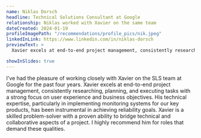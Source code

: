 ```yaml
---
name: Niklas Dorsch
headline: Technical Solutions Consultant at Google
relationship: Niklas worked with Xavier on the same team
dateCreated: 2024-01-19
profileImagePath: "/recommendations/profile_pics/nik.jpeg"
linkedInLink: https://www.linkedin.com/in/niklas-dorsch
previewText: >
  Xavier excels at end-to-end project management, consistently researching, planning, and executing tasks with a strong focus on user experience...

showInSlides: true
---
```


I've had the pleasure of working closely with Xavier on the SLS team at Google
for the past four years. Xavier excels at end-to-end project management,
consistently researching, planning, and executing tasks with a strong focus on
user experience and business objectives. His technical expertise, particularly
in implementing monitoring systems for our key products, has been instrumental
in achieving reliability goals. Xavier is a skilled problem-solver with a proven
ability to bridge technical and collaborative aspects of a project. I highly
recommend him for roles that demand these qualities. 
